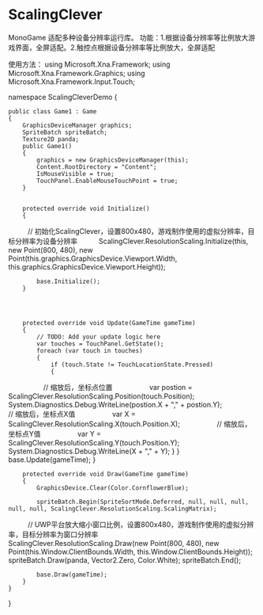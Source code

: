 # ScalingClever
MonoGame 适配多种设备分辨率运行库。
功能：1.根据设备分辨率等比例放大游戏界面，全屏适配。2.触控点根据设备分辨率等比例放大，全屏适配

使用方法：
using Microsoft.Xna.Framework;
using Microsoft.Xna.Framework.Graphics;
using Microsoft.Xna.Framework.Input.Touch;

namespace ScalingCleverDemo
{

    public class Game1 : Game
    {
        GraphicsDeviceManager graphics;
        SpriteBatch spriteBatch;
        Texture2D panda;
        public Game1()
        {
            graphics = new GraphicsDeviceManager(this);
            Content.RootDirectory = "Content";
            IsMouseVisible = true;
            TouchPanel.EnableMouseTouchPoint = true;
        }


        protected override void Initialize()
        {
            // 初始化ScalingClever，设置800x480，游戏制作使用的虚拟分辨率，目标分辨率为设备分辨率
            ScalingClever.ResolutionScaling.Initialize(this, new Point(800, 480), new Point(this.graphics.GraphicsDevice.Viewport.Width, this.graphics.GraphicsDevice.Viewport.Height));

            base.Initialize();
        }

        


        protected override void Update(GameTime gameTime)
        {
            // TODO: Add your update logic here
            var touches = TouchPanel.GetState();
            foreach (var touch in touches)
            {
                if (touch.State != TouchLocationState.Pressed)
                {
                    // 缩放后，坐标点位置
                    var postion = ScalingClever.ResolutionScaling.Position(touch.Position);
                    System.Diagnostics.Debug.WriteLine(postion.X + "," + postion.Y);
                    // 缩放后，坐标点X值
                    var X = ScalingClever.ResolutionScaling.X(touch.Position.X);
                    // 缩放后，坐标点Y值
                    var Y = ScalingClever.ResolutionScaling.Y(touch.Position.Y);
                    System.Diagnostics.Debug.WriteLine(X + "," + Y);
                }
            }
            base.Update(gameTime);
        }


        protected override void Draw(GameTime gameTime)
        {
            GraphicsDevice.Clear(Color.CornflowerBlue);

            spriteBatch.Begin(SpriteSortMode.Deferred, null, null, null, null, null, ScalingClever.ResolutionScaling.ScalingMatrix);
            // UWP平台放大缩小窗口比例，设置800x480，游戏制作使用的虚拟分辨率，目标分辨率为窗口分辨率
            ScalingClever.ResolutionScaling.Draw(new Point(800, 480), new Point(this.Window.ClientBounds.Width, this.Window.ClientBounds.Height));
            spriteBatch.Draw(panda, Vector2.Zero, Color.White);
            spriteBatch.End();

            base.Draw(gameTime);
        }
    }
}

